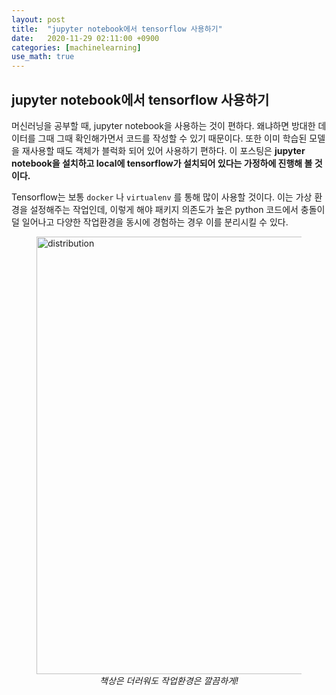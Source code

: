 ```yaml
---
layout: post
title:  "jupyter notebook에서 tensorflow 사용하기"
date:   2020-11-29 02:11:00 +0900
categories: [machinelearning]
use_math: true
---
```


## jupyter notebook에서 tensorflow 사용하기

머신러닝을 공부할 때, jupyter notebook을 사용하는 것이 편하다. 왜냐하면 방대한 데이터를 그때 그때 확인해가면서 코드를 작성할 수 있기 때문이다. 또한 이미 학습된 모델을 재사용할 때도 객체가 블럭화 되어 있어 사용하기 편하다. 이 포스팅은 **jupyter notebook을 설치하고 local에 tensorflow가 설치되어 있다는 가정하에 진행해 볼 것이다.**

Tensorflow는 보통 `docker` 나 `virtualenv` 를 통해 많이 사용할 것이다. 이는 가상 환경을 설정해주는 작업인데, 이렇게 해야 패키지 의존도가 높은 python 코드에서 충돌이 덜 일어나고 다양한 작업환경을 동시에 경험하는 경우 이를 분리시킬 수 있다.

<figure>
  <img src="https://raw.githubusercontent.com/jsstar522/jsstar522.github.io/master/static/img/_posts/20201129/1.jpeg" alt="distribution" style="display:block; width:700px; margin: 0 auto;"/>
  <center><em>책상은 더러워도 작업환경은 깔끔하게!</em></center>
</figure>

  

